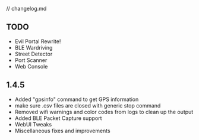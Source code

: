 // changelog.md 

## TODO
- Evil Portal Rewrite!
- BLE Wardriving
- Street Detector
- Port Scanner
- Web Console

## 1.4.5

- Added "gpsinfo" command to get GPS information
- make sure .csv files are closed with generic stop command
- Removed wifi warnings and color codes from logs to clean up the output
- Added BLE Packet Capture support
- WebUI Tweaks
- Miscellaneous fixes and improvements


